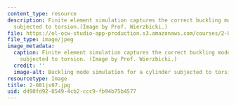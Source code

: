 ```yaml
---
content_type: resource
description: Finite element simulation captures the correct buckling mode of a cylinder
  subjected to torsion.(Image by Prof. Wierzbicki.)
file: https://ol-ocw-studio-app-production.s3.amazonaws.com/courses/2-081j-plates-and-shells-spring-2007/dd98fd9285494cb2ccc9fb94b75b4577_2-081js07.jpg
file_type: image/jpeg
image_metadata:
  caption: Finite element simulation captures the correct buckling mode of a cylinder
    subjected to torsion. (Image by Prof. Wierzbicki.)
  credit: ''
  image-alt: Buckling mode simulation for a cylinder subjected to torsion.
resourcetype: Image
title: 2-081js07.jpg
uid: dd98fd92-8549-4cb2-ccc9-fb94b75b4577
---
```

